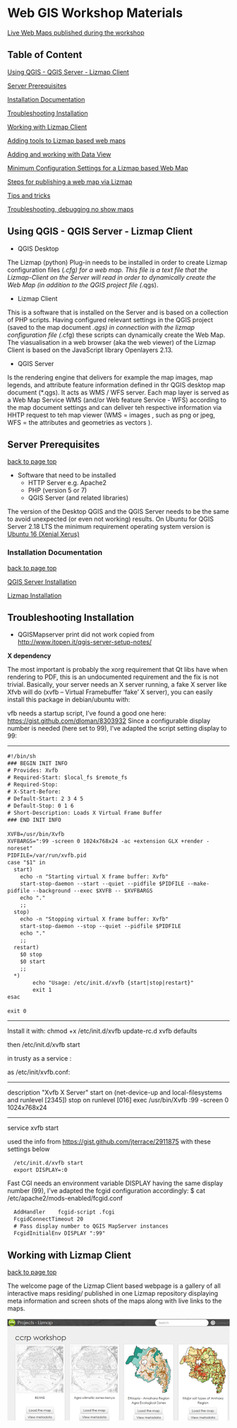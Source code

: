 # Web GIS Workshop Materials

[Live Web Maps published during the workshop](http://ws2018.terragis.net/lm33)

## Table of Content

[Using QGIS - QGIS Server - Lizmap Client](#using-qgis---qgis-server---lizmap-client)

[Server Prerequisites](#server-prerequisites)

[Installation Documentation](#installation-documentation)

[Troubleshooting Installation](#troubleshooting-installation)

[Working with Lizmap Client](#working-with-lizmap-client)

[Adding tools to Lizmap based web maps](tools.md)

[Adding and working with Data View](dataview.md)

[Minimum Configuration Settings for a Lizmap based Web Map](min_settings.md)

[Steps for publishing a web map via Lizmap](publishing_map.md)

[Tips and tricks](notes.md)

[Troubleshooting, debugging no show maps](troubleshooting.md)



## Using QGIS - QGIS Server - Lizmap Client

* QGIS Desktop

The Lizmap (python) Plug-in needs to be installed in order to create Lizmap configuration files (*.cfg) for a web map. This file is a text file that the Lizmap-Client on the Server will read in order to dynamically create the Web Map (in addition to the QGIS project file (*.qgs). 

* Lizmap Client

This is a software that is installed on the Server and is based on a collection of PHP scripts. Having configured relevant settings in the QGIS project (saved to the map document *.qgs) in connection with the lizmap configuration file (*.cfg) these scripts can dynamically create the Web Map. The viasualisation in a web browser (aka the web viewer) of the Lizmap Client is based on the JavaScript library Openlayers 2.13.


* QGIS Server

Is the rendering engine that delivers for example the map images, map legends, and attribute feature information defined in thr QGIS desktop map document (*.qgs). It  acts as WMS / WFS server. Each map layer is served as a Web Map Service WMS (and/or Web feature Service - WFS) according to the map document settings and can deliver teh respective information via HHTP request to teh map viewer (WMS = images , such as png or jpeg, WFS = the attributes and geometries as vectors ).


## Server Prerequisites

[back to page top](#web-gis-workshop-materials)

* Software that need to be installed
   * HTTP Server e.g. Apache2
   * PHP (version 5 or 7)
   * QGIS Server (and related libraries)
   
The version of the Desktop QGIS and the QGIS Server needs to be the same to avoid unexpected (or even not working) results. On Ubuntu for QGIS Server 2.18 LTS the minimum requirement operating system version is [Ubuntu 16 (Xenial Xerus)](http://releases.ubuntu.com/16.04)
 
### Installation Documentation

[back to page top](#web-gis-workshop-materials)

[QGIS Server Installation](https://docs.3liz.com/en/install/windows.html#qgis-server-installation)

[Lizmap Installation](https://docs.3liz.com/en/install/windows.html)

## Troubleshooting Installation

* QGISMapserver print did not work
copied from http://www.itopen.it/qgis-server-setup-notes/

__X dependency__

The most important is probably the xorg requirement that Qt libs have when rendering to PDF, this is an undocumented requirement and the fix is not trivial.
Basically, your server needs an X server running, a fake X server like Xfvb will do (xvfb – Virtual Framebuffer ‘fake’ X server), you can easily install this package in debian/ubuntu with:

vfb needs a startup script, I’ve found a good one here: https://gist.github.com/dloman/8303932
Since a configurable display number is needed (here set to 99), I’ve adapted the script setting display to 99:

----------
    #!/bin/sh
    ### BEGIN INIT INFO
    # Provides: Xvfb
    # Required-Start: $local_fs $remote_fs
    # Required-Stop:
    # X-Start-Before:
    # Default-Start: 2 3 4 5
    # Default-Stop: 0 1 6
    # Short-Description: Loads X Virtual Frame Buffer
    ### END INIT INFO
     
    XVFB=/usr/bin/Xvfb
    XVFBARGS=":99 -screen 0 1024x768x24 -ac +extension GLX +render -noreset"
    PIDFILE=/var/run/xvfb.pid
    case "$1" in
      start)
        echo -n "Starting virtual X frame buffer: Xvfb"
        start-stop-daemon --start --quiet --pidfile $PIDFILE --make-pidfile --background --exec $XVFB -- $XVFBARGS
        echo "."
        ;;
      stop)
        echo -n "Stopping virtual X frame buffer: Xvfb"
        start-stop-daemon --stop --quiet --pidfile $PIDFILE
        echo "."
        ;;
      restart)
        $0 stop
        $0 start
        ;;
      *)
            echo "Usage: /etc/init.d/xvfb {start|stop|restart}"
            exit 1
    esac
     
    exit 0
--------------

Install it with:
    chmod +x /etc/init.d/xvfb
    update-rc.d xvfb defaults
    
then
/etc/init.d/xvfb start


in trusty as a service :

as /etc/init/xvfb.conf:

-----------------
description     "Xvfb X Server"
start on (net-device-up
    and local-filesystems
    and runlevel [2345])
stop on runlevel [016]
exec /usr/bin/Xvfb :99 -screen 0 1024x768x24

---------------
service xvfb start

used the info from https://gist.github.com/jterrace/2911875
with these settings below
      
      /etc/init.d/xvfb start
      export DISPLAY=:0

Fast CGI needs an environment variable DISPLAY having the same display number (99), I’ve adapted the fcgid configuration accordingly:
    $ cat /etc/apache2/mods-enabled/fcgid.conf 
     
      AddHandler    fcgid-script .fcgi
      FcgidConnectTimeout 20
      # Pass display number to QGIS MapServer instances
      FcgidInitialEnv DISPLAY ":99"


## Working with Lizmap Client

[back to page top](#web-gis-workshop-materials)

The welcome page of the Lizmap Client based webpage is a gallery of all interactive maps residing/ published in one Lizmap repository displaying meta information and screen shots of the maps along with live links to the maps.

![Lizmap Web map gallery](/images/lizmap_client_gallery.png)
